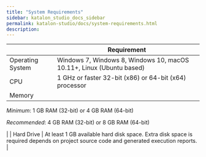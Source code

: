 ```yaml
---
title: "System Requirements" 
sidebar: katalon_studio_docs_sidebar
permalink: katalon-studio/docs/system-requirements.html 
description: 
---
```

|   | Requirement |
| --- | --- |
| Operating System | Windows 7, Windows 8, Windows 10, macOS 10.11+, Linux (Ubuntu based) |
| CPU | 1 GHz or faster 32-bit (x86) or 64-bit (x64) processor |
| Memory | 
_Minimum_: 1 GB RAM (32-bit) or 4 GB RAM (64-bit)

_Recommended_: 4 GB RAM (32-bit) or 8 GB RAM (64-bit)

 |
| Hard Drive | At least 1 GB available hard disk space. Extra disk space is required depends on project source code and generated execution reports. |